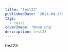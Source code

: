 ```yaml
---
title: 'test23'
publishedDate: '2024-04-23'
tags:
  - test2
coverImage: 'None.png'
description: test23
---
```


test23
